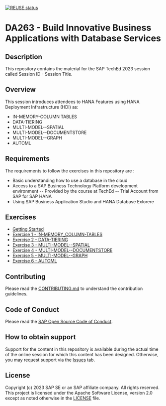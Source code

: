 [![REUSE status](https://api.reuse.software/badge/github.com/SAP-samples/teched2023-DA263)](https://api.reuse.software/info/github.com/SAP-samples/teched2023-DA263)

# DA263 - Build Innovative Business Applications with Database Services

## Description

This repository contains the material for the SAP TechEd 2023 session called Session ID - Session Title.  

## Overview

This session introduces attendees to HANA Features using HANA Deployment Infrastructure (HDI) as:

- IN-MEMORY-COLUMN TABLES
- DATA-TIERING
- MULTI-MODEL--SPATIAL
- MULTI-MODEL--DOCUMENTSTORE
- MULTI-MODEL--GRAPH
- AUTOML

## Requirements

The requirements to follow the exercises in this repository are :

- Basic understanding how to use a database in the cloud
- Access to a SAP Business Technology Platform development environment
-- Provided by the course at TechEd
-- Trial Account from SAP for SAP HANA
- Using SAP Business Application Studio and HANA Database Exlorere

## Exercises

- [Getting Started](Exercises_Content/9_0_HC_Intro/README.md)
- [Exercise 1 - IN-MEMORY_COLUMN-TABLES](Exercises_Content/9_1_HC_HanaTables/README.md)
- [Exercise 2 - DATA-TIERING](Exercises_Content/9_2_HC_DataTiering/README.md)
- [Exercise 3 - MULTI-MODEL--SPATIAL](Exercises_Content/9_3_HC_Spatial/README.md)
- [Exercise 4 - MULTI-MODEL--DOCUMENTSTORE](Exercises_Content/9_4_HC_DocumentStore/README.md)
- [Exercise 5 - MULTI-MODEL--GRAPH](Exercises_Content/9_1_HC_Graph/README.md)
- [Exercise 6 - AUTOML](Exercises_Content/9_1_HC_AutoML/README.md)

## Contributing

Please read the [CONTRIBUTING.md](./CONTRIBUTING.md) to understand the contribution guidelines.

## Code of Conduct

Please read the [SAP Open Source Code of Conduct](https://github.com/SAP-samples/.github/blob/main/CODE_OF_CONDUCT.md).

## How to obtain support

Support for the content in this repository is available during the actual time of the online session for which this content has been designed. Otherwise, you may request support via the [Issues](../../issues) tab.

## License

Copyright (c) 2023 SAP SE or an SAP affiliate company. All rights reserved. This project is licensed under the Apache Software License, version 2.0 except as noted otherwise in the [LICENSE](LICENSES/Apache-2.0.txt) file.
